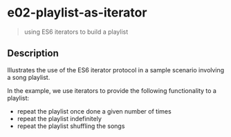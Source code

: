 # e02-playlist-as-iterator
> using ES6 iterators to build a playlist

## Description
Illustrates the use of the ES6 iterator protocol in a sample scenario involving a song playlist.

In the example, we use iterators to provide the following functionality to a playlist:
+ repeat the playlist once done a given number of times
+ repeat the playlist indefinitely
+ repeat the playlist shuffling the songs
